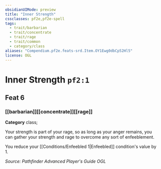 ```yaml
---
obsidianUIMode: preview
title: "Inner Strength"
cssclasses: pf2e,pf2e-spell
tags:
  - trait/barbarian
  - trait/concentrate
  - trait/rage
  - trait/common
  - category/class
aliases: "Compendium.pf2e.feats-srd.Item.OY1Ewg0dbCp52Hl5"
license: OGL
---
```

# Inner Strength `pf2:1`
## Feat 6
### [[barbarian]][[concentrate]][[rage]]

**Category** class; 




Your strength is part of your rage, so as long as your anger remains, you can gather your strength and rage to overcome any sort of enfeeblement.

You reduce your [[Conditions/Enfeebled 1|Enfeebled]] condition's value by 1.

*Source: Pathfinder Advanced Player's Guide*
*OGL*